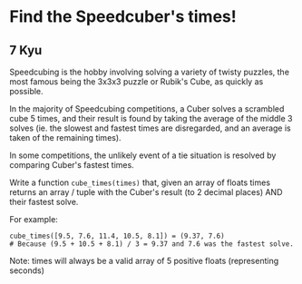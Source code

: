 # Find the Speedcuber's times!
## 7 Kyu

Speedcubing is the hobby involving solving a variety of twisty puzzles, the most famous being the 3x3x3 puzzle or Rubik's Cube, as quickly as possible.

In the majority of Speedcubing competitions, a Cuber solves a scrambled cube 5 times, and their result is found by taking the average of the middle 3 solves (ie. the slowest and fastest times are disregarded, and an average is taken of the remaining times).

In some competitions, the unlikely event of a tie situation is resolved by comparing Cuber's fastest times.

Write a function `cube_times(times)` that, given an array of floats times returns an array / tuple with the Cuber's result (to 2 decimal places) AND their fastest solve.

For example:
```
cube_times([9.5, 7.6, 11.4, 10.5, 8.1]) = (9.37, 7.6)
# Because (9.5 + 10.5 + 8.1) / 3 = 9.37 and 7.6 was the fastest solve.
```
Note: times will always be a valid array of 5 positive floats (representing seconds)
